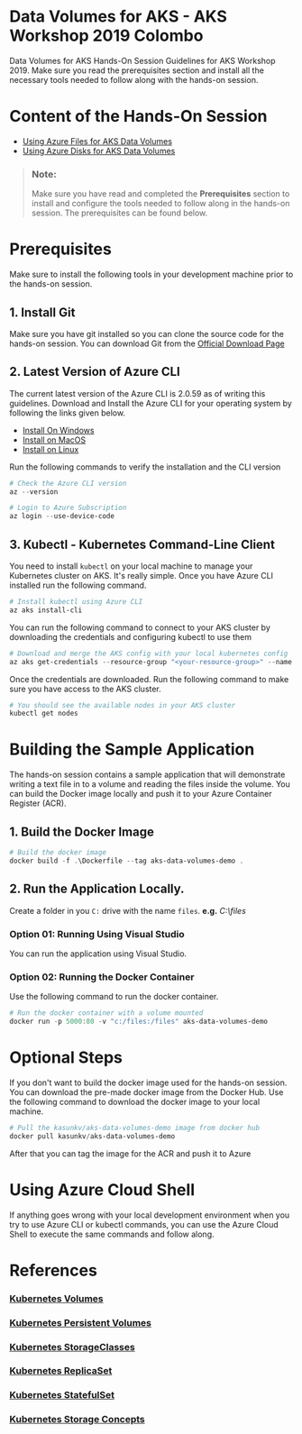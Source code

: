 # Data Volumes for AKS - AKS Workshop 2019 Colombo
Data Volumes for AKS Hands-On Session Guidelines for AKS Workshop 2019. Make sure you read the prerequisites section and install all the necessary tools needed to follow along with the hands-on session.

# Content of the Hands-On Session

* [Using Azure Files for AKS Data Volumes](https://github.com/kasunkv/aks-workshop-data-volumes-for-aks/blob/master/guidelines/using-azure-files-for-aks-data-volumes.md)
* [Using Azure Disks for AKS Data Volumes](https://github.com/kasunkv/aks-workshop-data-volumes-for-aks/blob/master/guidelines/using-azure-disks-for-aks-data-volumes.md)

> ### Note:
> Make sure you have read and completed the **Prerequisites** section to install and configure the tools needed to follow along in the hands-on session. The prerequisites can be found below.


# Prerequisites
Make sure to install the following tools in your development machine prior to the hands-on session.

## 1. Install Git
Make sure you have git installed so you can clone the source code for the hands-on session. You can download Git from the [Official Download Page](https://git-scm.com/downloads)

## 2. Latest Version of Azure CLI
The current latest version of the Azure CLI is 2.0.59 as of writing this guidelines. Download and Install the Azure CLI for your operating system by following the links given below.

* [Install On Windows](https://docs.microsoft.com/en-us/cli/azure/install-azure-cli-windows?view=azure-cli-latest)
* [Install on MacOS](https://docs.microsoft.com/en-us/cli/azure/install-azure-cli-macos?view=azure-cli-latest)
* [Install on Linux](https://docs.microsoft.com/en-us/cli/azure/install-azure-cli?view=azure-cli-latest)

Run the following commands to verify the installation and the CLI version
```powershell
# Check the Azure CLI version
az --version

# Login to Azure Subscription
az login --use-device-code
```

## 3. Kubectl - Kubernetes Command-Line Client
You need to install `kubectl` on your local machine to manage your Kubernetes cluster on AKS. It's really simple. Once you have Azure CLI installed run the following command.

```powershell
# Install kubectl using Azure CLI
az aks install-cli
```

You can run the following command to connect to your AKS cluster by downloading the credentials and configuring kubectl to use them

```powershell
# Download and merge the AKS config with your local kubernetes config
az aks get-credentials --resource-group "<your-resource-group>" --name "<aks-cluster-name>"
```

Once the credentials are downloaded. Run the following command to make sure you have access to the AKS cluster.

```powershell
# You should see the available nodes in your AKS cluster
kubectl get nodes
```

# Building the Sample Application
The hands-on session contains a sample application that will demonstrate writing a text file in to a volume and reading the files inside the volume. You can build the Docker image locally and push it to your Azure Container Register (ACR).

## 1. Build the Docker Image

```powershell
# Build the docker image
docker build -f .\Dockerfile --tag aks-data-volumes-demo .
```

## 2. Run the Application Locally.
Create a folder in you `C:` drive with the name `files`. **e.g.** _C:\files_

### **Option 01:** Running Using Visual Studio
You can run the application using Visual Studio. 

### **Option 02:** Running the Docker Container
Use the following command to run the docker container.
```powershell
# Run the docker container with a volume mounted
docker run -p 5000:80 -v "c:/files:/files" aks-data-volumes-demo
```


# Optional Steps
If you don't want to build the docker image used for the hands-on session. You can download the pre-made docker image from the Docker Hub. Use the following command to download the docker image to your local machine.

```powershell
# Pull the kasunkv/aks-data-volumes-demo image from docker hub
docker pull kasunkv/aks-data-volumes-demo
```

After that you can tag the image for the ACR and push it to Azure

# Using Azure Cloud Shell
If anything goes wrong with your local development environment when you try to use Azure CLI or kubectl commands, you can use the Azure Cloud Shell to execute the same commands and follow along.


# References


### [Kubernetes Volumes](https://kubernetes.io/docs/concepts/workloads/controllers/replicaset/)

### [Kubernetes Persistent Volumes](https://kubernetes.io/docs/concepts/storage/persistent-volumes/)

### [Kubernetes StorageClasses](https://kubernetes.io/docs/concepts/storage/storage-classes/)

### [Kubernetes ReplicaSet](https://kubernetes.io/docs/concepts/workloads/controllers/replicaset/)

### [Kubernetes StatefulSet](https://kubernetes.io/docs/concepts/workloads/controllers/statefulset/#limitations)

### [Kubernetes Storage Concepts](https://docs.microsoft.com/en-us/azure/aks/concepts-storage)